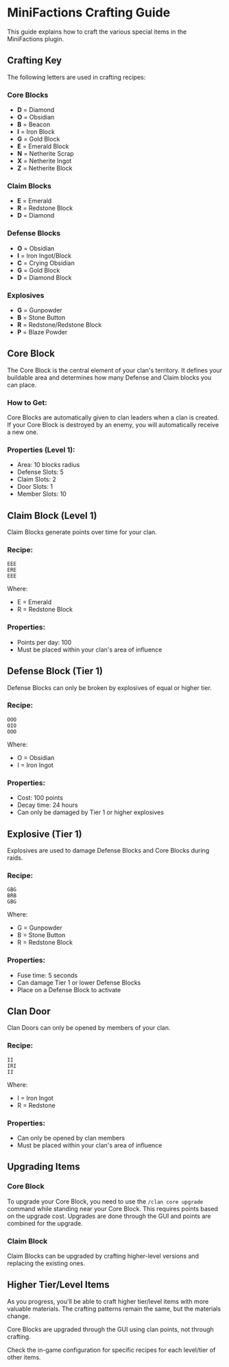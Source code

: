 # MiniFactions Crafting Guide

This guide explains how to craft the various special items in the MiniFactions plugin.

## Crafting Key
The following letters are used in crafting recipes:

### Core Blocks
- **D** = Diamond
- **O** = Obsidian
- **B** = Beacon
- **I** = Iron Block
- **G** = Gold Block
- **E** = Emerald Block
- **N** = Netherite Scrap
- **X** = Netherite Ingot
- **Z** = Netherite Block

### Claim Blocks
- **E** = Emerald
- **R** = Redstone Block
- **D** = Diamond

### Defense Blocks
- **O** = Obsidian
- **I** = Iron Ingot/Block
- **C** = Crying Obsidian
- **G** = Gold Block
- **D** = Diamond Block

### Explosives
- **G** = Gunpowder
- **B** = Stone Button
- **R** = Redstone/Redstone Block
- **P** = Blaze Powder

## Core Block
The Core Block is the central element of your clan's territory. It defines your buildable area and determines how many Defense and Claim blocks you can place.

### How to Get:
Core Blocks are automatically given to clan leaders when a clan is created. If your Core Block is destroyed by an enemy, you will automatically receive a new one.

### Properties (Level 1):
- Area: 10 blocks radius
- Defense Slots: 5
- Claim Slots: 2
- Door Slots: 1
- Member Slots: 10

## Claim Block (Level 1)
Claim Blocks generate points over time for your clan.

### Recipe:
```
EEE
ERE
EEE
```
Where:
- E = Emerald
- R = Redstone Block

### Properties:
- Points per day: 100
- Must be placed within your clan's area of influence

## Defense Block (Tier 1)
Defense Blocks can only be broken by explosives of equal or higher tier.

### Recipe:
```
OOO
OIO
OOO
```
Where:
- O = Obsidian
- I = Iron Ingot

### Properties:
- Cost: 100 points
- Decay time: 24 hours
- Can only be damaged by Tier 1 or higher explosives

## Explosive (Tier 1)
Explosives are used to damage Defense Blocks and Core Blocks during raids.

### Recipe:
```
GBG
BRB
GBG
```
Where:
- G = Gunpowder
- B = Stone Button
- R = Redstone Block

### Properties:
- Fuse time: 5 seconds
- Can damage Tier 1 or lower Defense Blocks
- Place on a Defense Block to activate

## Clan Door
Clan Doors can only be opened by members of your clan.

### Recipe:
```
II
IRI
II
```
Where:
- I = Iron Ingot
- R = Redstone

### Properties:
- Can only be opened by clan members
- Must be placed within your clan's area of influence

## Upgrading Items

### Core Block
To upgrade your Core Block, you need to use the `/clan core upgrade` command while standing near your Core Block. This requires points based on the upgrade cost. Upgrades are done through the GUI and points are combined for the upgrade.

### Claim Block
Claim Blocks can be upgraded by crafting higher-level versions and replacing the existing ones.

## Higher Tier/Level Items

As you progress, you'll be able to craft higher tier/level items with more valuable materials. The crafting patterns remain the same, but the materials change.

Core Blocks are upgraded through the GUI using clan points, not through crafting.

Check the in-game configuration for specific recipes for each level/tier of other items.
